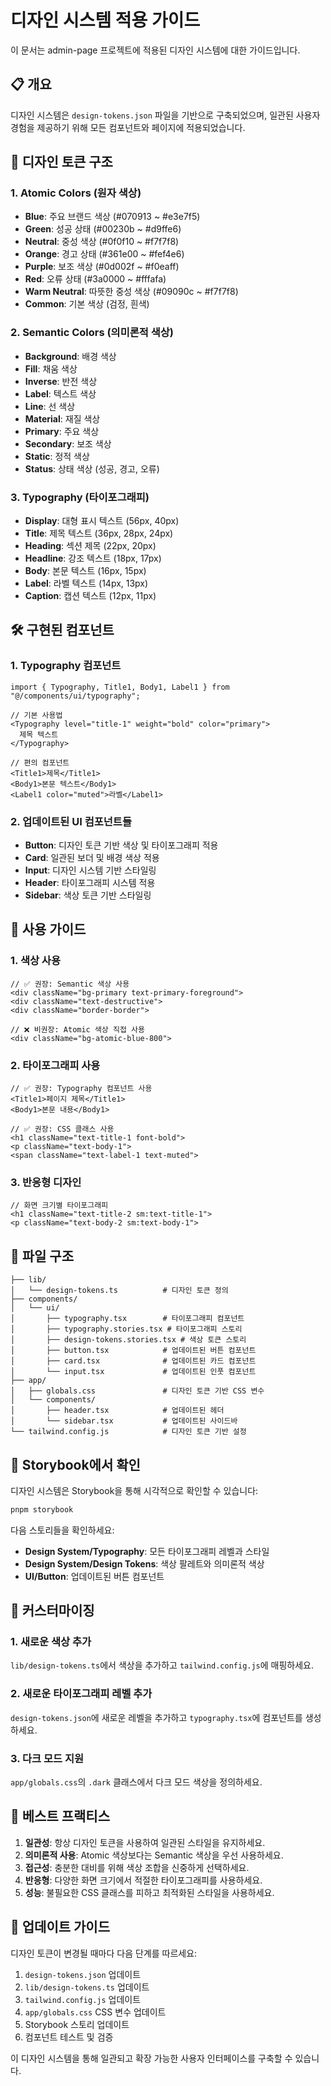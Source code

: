 # 디자인 시스템 적용 가이드

이 문서는 admin-page 프로젝트에 적용된 디자인 시스템에 대한 가이드입니다.

## 📋 개요

디자인 시스템은 `design-tokens.json` 파일을 기반으로 구축되었으며, 일관된 사용자 경험을 제공하기 위해 모든 컴포넌트와 페이지에 적용되었습니다.

## 🎨 디자인 토큰 구조

### 1. Atomic Colors (원자 색상)

- **Blue**: 주요 브랜드 색상 (#070913 ~ #e3e7f5)
- **Green**: 성공 상태 (#00230b ~ #d9ffe6)
- **Neutral**: 중성 색상 (#0f0f10 ~ #f7f7f8)
- **Orange**: 경고 상태 (#361e00 ~ #fef4e6)
- **Purple**: 보조 색상 (#0d002f ~ #f0eaff)
- **Red**: 오류 상태 (#3a0000 ~ #fffafa)
- **Warm Neutral**: 따뜻한 중성 색상 (#09090c ~ #f7f7f8)
- **Common**: 기본 색상 (검정, 흰색)

### 2. Semantic Colors (의미론적 색상)

- **Background**: 배경 색상
- **Fill**: 채움 색상
- **Inverse**: 반전 색상
- **Label**: 텍스트 색상
- **Line**: 선 색상
- **Material**: 재질 색상
- **Primary**: 주요 색상
- **Secondary**: 보조 색상
- **Static**: 정적 색상
- **Status**: 상태 색상 (성공, 경고, 오류)

### 3. Typography (타이포그래피)

- **Display**: 대형 표시 텍스트 (56px, 40px)
- **Title**: 제목 텍스트 (36px, 28px, 24px)
- **Heading**: 섹션 제목 (22px, 20px)
- **Headline**: 강조 텍스트 (18px, 17px)
- **Body**: 본문 텍스트 (16px, 15px)
- **Label**: 라벨 텍스트 (14px, 13px)
- **Caption**: 캡션 텍스트 (12px, 11px)

## 🛠 구현된 컴포넌트

### 1. Typography 컴포넌트

```tsx
import { Typography, Title1, Body1, Label1 } from "@/components/ui/typography";

// 기본 사용법
<Typography level="title-1" weight="bold" color="primary">
  제목 텍스트
</Typography>

// 편의 컴포넌트
<Title1>제목</Title1>
<Body1>본문 텍스트</Body1>
<Label1 color="muted">라벨</Label1>
```

### 2. 업데이트된 UI 컴포넌트들

- **Button**: 디자인 토큰 기반 색상 및 타이포그래피 적용
- **Card**: 일관된 보더 및 배경 색상 적용
- **Input**: 디자인 시스템 기반 스타일링
- **Header**: 타이포그래피 시스템 적용
- **Sidebar**: 색상 토큰 기반 스타일링

## 🎯 사용 가이드

### 1. 색상 사용

```tsx
// ✅ 권장: Semantic 색상 사용
<div className="bg-primary text-primary-foreground">
<div className="text-destructive">
<div className="border-border">

// ❌ 비권장: Atomic 색상 직접 사용
<div className="bg-atomic-blue-800">
```

### 2. 타이포그래피 사용

```tsx
// ✅ 권장: Typography 컴포넌트 사용
<Title1>페이지 제목</Title1>
<Body1>본문 내용</Body1>

// ✅ 권장: CSS 클래스 사용
<h1 className="text-title-1 font-bold">
<p className="text-body-1">
<span className="text-label-1 text-muted">
```

### 3. 반응형 디자인

```tsx
// 화면 크기별 타이포그래피
<h1 className="text-title-2 sm:text-title-1">
<p className="text-body-2 sm:text-body-1">
```

## 📁 파일 구조

```
├── lib/
│   └── design-tokens.ts          # 디자인 토큰 정의
├── components/
│   └── ui/
│       ├── typography.tsx        # 타이포그래피 컴포넌트
│       ├── typography.stories.tsx # 타이포그래피 스토리
│       ├── design-tokens.stories.tsx # 색상 토큰 스토리
│       ├── button.tsx            # 업데이트된 버튼 컴포넌트
│       ├── card.tsx              # 업데이트된 카드 컴포넌트
│       └── input.tsx             # 업데이트된 인풋 컴포넌트
├── app/
│   ├── globals.css               # 디자인 토큰 기반 CSS 변수
│   └── components/
│       ├── header.tsx            # 업데이트된 헤더
│       └── sidebar.tsx           # 업데이트된 사이드바
└── tailwind.config.js            # 디자인 토큰 기반 설정
```

## 🚀 Storybook에서 확인

디자인 시스템은 Storybook을 통해 시각적으로 확인할 수 있습니다:

```bash
pnpm storybook
```

다음 스토리들을 확인하세요:

- **Design System/Typography**: 모든 타이포그래피 레벨과 스타일
- **Design System/Design Tokens**: 색상 팔레트와 의미론적 색상
- **UI/Button**: 업데이트된 버튼 컴포넌트

## 🔧 커스터마이징

### 1. 새로운 색상 추가

`lib/design-tokens.ts`에서 색상을 추가하고 `tailwind.config.js`에 매핑하세요.

### 2. 새로운 타이포그래피 레벨 추가

`design-tokens.json`에 새로운 레벨을 추가하고 `typography.tsx`에 컴포넌트를 생성하세요.

### 3. 다크 모드 지원

`app/globals.css`의 `.dark` 클래스에서 다크 모드 색상을 정의하세요.

## 📝 베스트 프랙티스

1. **일관성**: 항상 디자인 토큰을 사용하여 일관된 스타일을 유지하세요.
2. **의미론적 사용**: Atomic 색상보다는 Semantic 색상을 우선 사용하세요.
3. **접근성**: 충분한 대비를 위해 색상 조합을 신중하게 선택하세요.
4. **반응형**: 다양한 화면 크기에서 적절한 타이포그래피를 사용하세요.
5. **성능**: 불필요한 CSS 클래스를 피하고 최적화된 스타일을 사용하세요.

## 🔄 업데이트 가이드

디자인 토큰이 변경될 때마다 다음 단계를 따르세요:

1. `design-tokens.json` 업데이트
2. `lib/design-tokens.ts` 업데이트
3. `tailwind.config.js` 업데이트
4. `app/globals.css` CSS 변수 업데이트
5. Storybook 스토리 업데이트
6. 컴포넌트 테스트 및 검증

이 디자인 시스템을 통해 일관되고 확장 가능한 사용자 인터페이스를 구축할 수 있습니다.
